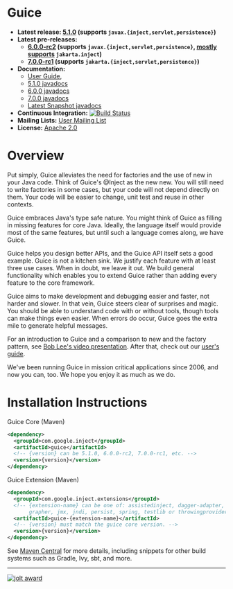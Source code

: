 Guice
====

-   **Latest release: [5.1.0](https://github.com/google/guice/wiki/Guice510) (supports `javax.{inject,servlet,persistence}`)**
-   **Latest pre-releases:**
    * **[6.0.0-rc2](https://github.com/google/guice/wiki/Guice600) (supports `javax.{inject,servlet,persistence}`, [mostly supports](https://github.com/google/guice/wiki/Guice600#jee-jakarta-transition) `jakarta.inject`)**
    * **[7.0.0-rc1](https://github.com/google/guice/wiki/Guice700) (supports `jakarta.{inject,servlet,persistence}`)**
-   **Documentation:**
    * [User Guide](https://github.com/google/guice/wiki/Motivation),
    * [5.1.0 javadocs](https://google.github.io/guice/api-docs/5.1.0/javadoc/index.html)
    * [6.0.0 javadocs](https://google.github.io/guice/api-docs/6.0.0-rc2/javadoc/index.html)
    * [7.0.0 javadocs](https://google.github.io/guice/api-docs/7.0.0-rc1/javadoc/index.html)
    * [Latest Snapshot javadocs](https://google.github.io/guice/api-docs/latest/javadoc/index.html)
-   **Continuous Integration:**
    [![Build Status](https://github.com/google/guice/workflows/continuous-integration/badge.svg)](https://github.com/google/guice/actions)
-   **Mailing Lists:** [User Mailing List](http://groups.google.com/group/google-guice) <br/>
-   **License:** [Apache 2.0](http://www.apache.org/licenses/LICENSE-2.0)

Overview
====

Put simply, Guice alleviates the need for factories and the use of new in your Java code. Think of Guice's @Inject as the new new. You will still need to write factories in some cases, but your code will not depend directly on them. Your code will be easier to change, unit test and reuse in other contexts.

Guice embraces Java's type safe nature. You might think of Guice as filling in missing features for core Java. Ideally, the language itself would provide most of the same features, but until such a language comes along, we have Guice.

Guice helps you design better APIs, and the Guice API itself sets a good example. Guice is not a kitchen sink. We justify each feature with at least three use cases. When in doubt, we leave it out. We build general functionality which enables you to extend Guice rather than adding every feature to the core framework.

Guice aims to make development and debugging easier and faster, not harder and slower. In that vein, Guice steers clear of surprises and magic. You should be able to understand code with or without tools, though tools can make things even easier. When errors do occur, Guice goes the extra mile to generate helpful messages.

For an introduction to Guice and a comparison to new and the factory pattern, see [Bob Lee's video presentation](https://www.youtube.com/watch?v=hBVJbzAagfs). After that, check out our [user's guide](https://github.com/google/guice/wiki/Motivation).

We've been running Guice in mission critical applications since 2006, and now you can, too. We hope you enjoy it as much as we do.


Installation Instructions
====
Guice Core (Maven)
```xml
<dependency>
  <groupId>com.google.inject</groupId>
  <artifactId>guice</artifactId>
  <!-- {version} can be 5.1.0, 6.0.0-rc2, 7.0.0-rc1, etc. -->
  <version>{version}</version>
</dependency>
```

Guice Extension (Maven)
```xml
<dependency>
  <groupId>com.google.inject.extensions</groupId>
  <!-- {extension-name} can be one of: assistedinject, dagger-adapter,
       grapher, jmx, jndi, persist, spring, testlib or throwingproviders -->
  <artifactId>guice-{extension-name}</artifactId>
  <!-- {version} must match the guice core version. -->
  <version>{version}</version>
</dependency>
```

See [Maven Central](https://central.sonatype.com/artifact/com.google.inject/guice/) for more details, including snippets for other build systems such as Gradle, Ivy, sbt, and more.

---
[![jolt award](https://user-images.githubusercontent.com/1885701/52603534-0d620380-2e1c-11e9-8cd5-95f0e141fcb0.png)](http://www.drdobbs.com/tools/winners-of-the-18th-jolt-product-excelle/207600666?pgno=6)
